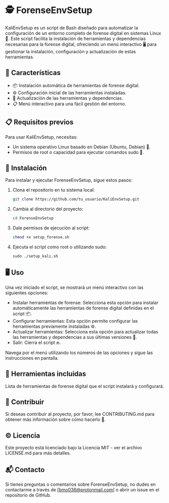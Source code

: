 # 🕵️ ForenseEnvSetup

KaliEnvSetup es un script de Bash diseñado para automatizar la configuración de un entorno completo de forense digital en sistemas Linux 🐧. Este script facilita la instalación de herramientas y dependencias necesarias para la forense digital, ofreciendo un menú interactivo 🖥️ para gestionar la instalación, configuración y actualización de estas herramientas.

## 🌟 Características

- 📦 Instalación automática de herramientas de forense digital.
- ⚙️ Configuración inicial de las herramientas instaladas.
- 🔄 Actualización de las herramientas y dependencias.
- 📋 Menú interactivo para una fácil gestión del entorno.

## 📋 Requisitos previos

Para usar KaliEnvSetup, necesitas:

- Un sistema operativo Linux basado en Debian (Ubuntu, Debian) 🐧.
- Permisos de root o capacidad para ejecutar comandos sudo 🔑.

## 🚀 Instalación

Para instalar y ejecutar ForenseEnvSetup, sigue estos pasos:

1. Clona el repositorio en tu sistema local:

   ```sh
   git clone https://github.com/tu_usuario/KaliEnvSetup.git
   ```
2. Cambia al directorio del proyecto:

    ```sh
    cd ForenseEnvSetup
    ```
3. Dale permisos de ejecución al script:

    ```sh
    chmod +x setup_forense.sh
    ```
4. Ejecuta el script como root o utilizando sudo:

    ```sh
    sudo ./setup_kali.sh
    ```
    
## 🖥️ Uso

Una vez iniciado el script, se mostrará un menú interactivo con las siguientes opciones:

- Instalar herramientas de forense: Selecciona esta opción para instalar automáticamente las herramientas de forense digital definidas en el script 📦.
- Configurar herramientas: Esta opción permite configurar las herramientas previamente instaladas ⚙️.
- Actualizar herramientas: Selecciona esta opción para actualizar todas las herramientas y dependencias a sus últimas versiones 🔄.
- Salir: Cierra el script 🔚.

Navega por el menú utilizando los números de las opciones y sigue las instrucciones en pantalla.

## 🔧 Herramientas incluidas

Lista de herramientas de forense digital que el script instalará y configurará.

## 🤝 Contribuir

Si deseas contribuir al proyecto, por favor, lee CONTRIBUTING.md para obtener más información sobre cómo hacerlo 📄.

## ©️ Licencia

Este proyecto está licenciado bajo la Licencia MIT - ver el archivo LICENSE.md para más detalles.

## 📬 Contacto

Si tienes preguntas o comentarios sobre ForenseEnvSetup, no dudes en contactarme a través de [bmo036@protonmail.com] o abrir un issue en el repositorio de GitHub.
